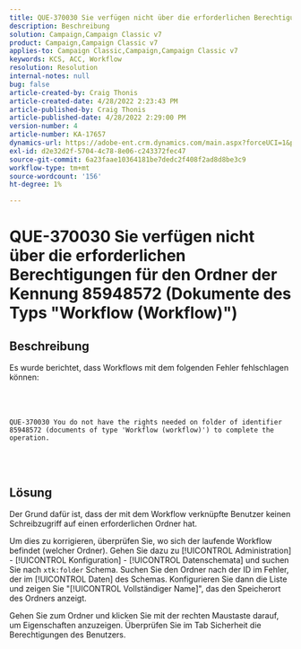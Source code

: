 ```yaml
---
title: QUE-370030 Sie verfügen nicht über die erforderlichen Berechtigungen für den Ordner der Kennung 85948572 (Dokumente des Typs "Workflow (Workflow)")
description: Beschreibung
solution: Campaign,Campaign Classic v7
product: Campaign,Campaign Classic v7
applies-to: Campaign Classic,Campaign,Campaign Classic v7
keywords: KCS, ACC, Workflow
resolution: Resolution
internal-notes: null
bug: false
article-created-by: Craig Thonis
article-created-date: 4/28/2022 2:23:43 PM
article-published-by: Craig Thonis
article-published-date: 4/28/2022 2:29:00 PM
version-number: 4
article-number: KA-17657
dynamics-url: https://adobe-ent.crm.dynamics.com/main.aspx?forceUCI=1&pagetype=entityrecord&etn=knowledgearticle&id=c8a8d6cc-fec6-ec11-a7b6-0022480a10ee
exl-id: d2e32d2f-5704-4c78-8e06-c243372fec47
source-git-commit: 6a23faae10364181be7dedc2f408f2ad8d8be3c9
workflow-type: tm+mt
source-wordcount: '156'
ht-degree: 1%

---
```


# QUE-370030 Sie verfügen nicht über die erforderlichen Berechtigungen für den Ordner der Kennung 85948572 (Dokumente des Typs &quot;Workflow (Workflow)&quot;)

## Beschreibung

Es wurde berichtet, dass Workflows mit dem folgenden Fehler fehlschlagen können:<br><br> <br><br>

```
QUE-370030 You do not have the rights needed on folder of identifier 85948572 (documents of type 'Workflow (workflow)') to complete the operation.
```

<br> 

## Lösung


Der Grund dafür ist, dass der mit dem Workflow verknüpfte Benutzer keinen Schreibzugriff auf einen erforderlichen Ordner hat.

Um dies zu korrigieren, überprüfen Sie, wo sich der laufende Workflow befindet (welcher Ordner). Gehen Sie dazu zu [!UICONTROL Administration] - [!UICONTROL Konfiguration] - [!UICONTROL Datenschemata] und suchen Sie nach `xtk:folder` Schema. Suchen Sie den Ordner nach der ID im Fehler, der im [!UICONTROL Daten] des Schemas. Konfigurieren Sie dann die Liste und zeigen Sie &quot;[!UICONTROL Vollständiger Name]&quot;, das den Speicherort des Ordners anzeigt.

Gehen Sie zum Ordner und klicken Sie mit der rechten Maustaste darauf, um Eigenschaften anzuzeigen. Überprüfen Sie im Tab Sicherheit die Berechtigungen des Benutzers.
